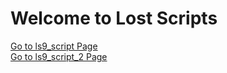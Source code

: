 <!DOCTYPE html>
<html lang="en">
<head>
    <meta charset="UTF-8">
    <title>Lost Scripts Main Page</title>
    <link rel="stylesheet" href="styles.css">
    <script src="script.js" defer></script>
</head>
<body>
    <h1>Welcome to Lost Scripts</h1>
    <a href="../ls9_script/">Go to ls9_script Page</a><br>
    <a href="../ls9_script_2/">Go to ls9_script_2 Page</a>
</body>
</html>
